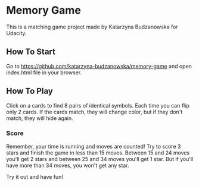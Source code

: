 # Memory Game

This is a matching game project made by Katarzyna Budzanowska for Udacity.

## How To Start

Go to https://github.com/katarzyna-budzanowska/memory-game and open index.html file in your browser.

## How To Play
Click on a cards to find 8 pairs of identical symbols. Each time you can flip only 2 cards. If the cards match, they will change color, but if they don't match, they will hide again.

### Score
Remember, your time is running and moves are counted! Try to score 3 stars and finish the game in less than 15 moves. Between 15 and 24 moves you'll get 2 stars and between 25 and 34 moves you'll get 1 star. But if you'll have more than 34 moves, you won't get any star.

Try it out and have fun!
